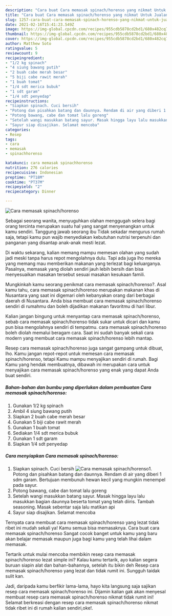 ```yaml
---
description: "Cara buat Cara memasak spinach/horenso yang nikmat Untuk Jualan"
title: "Cara buat Cara memasak spinach/horenso yang nikmat Untuk Jualan"
slug: 1257-cara-buat-cara-memasak-spinach-horenso-yang-nikmat-untuk-jualan
date: 2021-02-16T15:41:23.549Z
image: https://img-global.cpcdn.com/recipes/955cdb5878cd2bd1/680x482cq70/cara-memasak-spinachhorenso-foto-resep-utama.jpg
thumbnail: https://img-global.cpcdn.com/recipes/955cdb5878cd2bd1/680x482cq70/cara-memasak-spinachhorenso-foto-resep-utama.jpg
cover: https://img-global.cpcdn.com/recipes/955cdb5878cd2bd1/680x482cq70/cara-memasak-spinachhorenso-foto-resep-utama.jpg
author: Matthew Soto
ratingvalue: 5
reviewcount: 9
recipeingredient:
- "1/2 kg spinach"
- "4 siung bawang putih"
- "2 buah cabe merah besar"
- "5 biji cabe rawit merah"
- "1 buah tomat"
- "1/4 sdt merica bubuk"
- "1 sdt garam"
- "1/4 sdt penyedap"
recipeinstructions:
- "Siapkan spinach. Cuci bersih"
- "Potong dan pisahkan batang dan daunnya. Rendam di air yang diberi 1 sdm garam. Bertujuan membunuh hewan kecil yang mungkin menempel pada sayur."
- "Potong bawang, cabe dan tomat lalu goreng"
- "Setelah wangi masukkan batang sayur. Masak hingga layu lalu masukkan bagian daunnya beserta tomat yang telah diiris. Tambah seasoning. Masak sebentar saja lalu matikan api"
- "Sayur siap disajikan. Selamat mencoba"
categories:
- Resep
tags:
- cara
- memasak
- spinachhorenso

katakunci: cara memasak spinachhorenso 
nutrition: 276 calories
recipecuisine: Indonesian
preptime: "PT18M"
cooktime: "PT37M"
recipeyield: "2"
recipecategory: Dinner

---
```



![Cara memasak spinach/horenso](https://img-global.cpcdn.com/recipes/955cdb5878cd2bd1/680x482cq70/cara-memasak-spinachhorenso-foto-resep-utama.jpg)

Sebagai seorang wanita, menyuguhkan olahan menggugah selera bagi orang tercinta merupakan suatu hal yang sangat menyenangkan untuk kamu sendiri. Tanggung jawab seorang ibu Tidak sekadar mengurus rumah saja, tetapi kamu pun wajib menyediakan kebutuhan nutrisi terpenuhi dan panganan yang disantap anak-anak mesti lezat.

Di waktu  sekarang, kalian memang mampu memesan olahan yang sudah jadi meski tanpa harus repot mengolahnya dulu. Tapi ada juga lho mereka yang memang mau memberikan makanan yang terlezat bagi keluarganya. Pasalnya, memasak yang diolah sendiri jauh lebih bersih dan bisa menyesuaikan masakan tersebut sesuai masakan kesukaan famili. 



Mungkinkah kamu seorang penikmat cara memasak spinach/horenso?. Asal kamu tahu, cara memasak spinach/horenso merupakan makanan khas di Nusantara yang saat ini digemari oleh kebanyakan orang dari berbagai daerah di Nusantara. Anda bisa membuat cara memasak spinach/horenso sendiri di rumahmu dan boleh dijadikan makanan favoritmu di hari libur.

Kalian jangan bingung untuk menyantap cara memasak spinach/horenso, sebab cara memasak spinach/horenso tidak sukar untuk dicari dan kamu pun bisa mengolahnya sendiri di tempatmu. cara memasak spinach/horenso boleh diolah memalui beragam cara. Saat ini sudah banyak sekali cara modern yang membuat cara memasak spinach/horenso lebih mantap.

Resep cara memasak spinach/horenso juga sangat gampang untuk dibuat, lho. Kamu jangan repot-repot untuk memesan cara memasak spinach/horenso, tetapi Kamu mampu menyajikan sendiri di rumah. Bagi Kamu yang hendak membuatnya, dibawah ini merupakan cara untuk menyajikan cara memasak spinach/horenso yang enak yang dapat Anda buat sendiri.

<!--inarticleads1-->

##### Bahan-bahan dan bumbu yang diperlukan dalam pembuatan Cara memasak spinach/horenso:

1. Gunakan 1/2 kg spinach
1. Ambil 4 siung bawang putih
1. Siapkan 2 buah cabe merah besar
1. Gunakan 5 biji cabe rawit merah
1. Gunakan 1 buah tomat
1. Sediakan 1/4 sdt merica bubuk
1. Gunakan 1 sdt garam
1. Siapkan 1/4 sdt penyedap




<!--inarticleads2-->

##### Cara menyiapkan Cara memasak spinach/horenso:

1. Siapkan spinach. Cuci bersih
<img src="https://img-global.cpcdn.com/steps/5ec14bd926e16bb1/160x128cq70/cara-memasak-spinachhorenso-langkah-memasak-1-foto.jpg" alt="Cara memasak spinach/horenso">1. Potong dan pisahkan batang dan daunnya. Rendam di air yang diberi 1 sdm garam. Bertujuan membunuh hewan kecil yang mungkin menempel pada sayur.
1. Potong bawang, cabe dan tomat lalu goreng
1. Setelah wangi masukkan batang sayur. Masak hingga layu lalu masukkan bagian daunnya beserta tomat yang telah diiris. Tambah seasoning. Masak sebentar saja lalu matikan api
1. Sayur siap disajikan. Selamat mencoba




Ternyata cara membuat cara memasak spinach/horenso yang lezat tidak ribet ini mudah sekali ya! Kamu semua bisa memasaknya. Cara buat cara memasak spinach/horenso Sangat cocok banget untuk kamu yang baru akan belajar memasak maupun juga bagi kamu yang telah lihai dalam memasak.

Tertarik untuk mulai mencoba membikin resep cara memasak spinach/horenso lezat simple ini? Kalau kamu tertarik, ayo kalian segera buruan siapin alat dan bahan-bahannya, setelah itu bikin deh Resep cara memasak spinach/horenso yang lezat dan tidak rumit ini. Sungguh taidak sulit kan. 

Jadi, daripada kamu berfikir lama-lama, hayo kita langsung saja sajikan resep cara memasak spinach/horenso ini. Dijamin kalian gak akan menyesal membuat resep cara memasak spinach/horenso nikmat tidak rumit ini! Selamat berkreasi dengan resep cara memasak spinach/horenso nikmat tidak ribet ini di rumah kalian sendiri,oke!.

